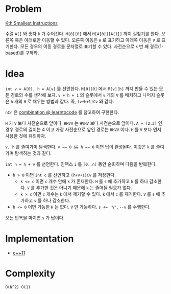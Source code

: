 # Problem

[Kth Smallest Instructions](https://leetcode.com/problems/kth-smallest-instructions/)

수열 `A[]` 와 숫자 `k` 가 주어진다. `M[0][0]` 에서 `M[A[0]][A[1]]`
까지 길찾기를 한다. 오른쪽 혹은 아래로만 이동할 수 있다. 오른쪽 이동은
`H` 로 표기하고 아래쪽 이동은 `V` 로 표기한다. 모든 경우의 이동 경로를
문자열로 표기할 수 있다. 사전순으로 `k` 번 째 경로(1-based)를 구하라.

# Idea

`int v = A[0], h = A[v]` 를 선언한다. `M[0][0]` 에서 `M[v][h]` 까지
만들 수 있는 모든 경로의 수를 생각해 보자. `v + h + 1` 의 슬롯에서 `v`
개의 `V` 를 배치하고 나머지 슬롯은 `h` 개의 `H` 로 채우는 방법과 같다.
즉, `(v+h+1)Cv` 와 같다.

`nCr` 은 [combination @
learntocode](/doc/dynamic_binomial_coefficient.md) 를 참고하여
구현한다.

`H` 가 `V` 보다 사전순으로 앞이다. `HHVV` 는 `HVHV` 보다 사전순으로
앞이다. `A = [2,2]` 인 경우 경로의 길이는 4 이고 가장 사전순으로 앞인
경로는 `HHVV` 이다. `H` 를 `V` 보다 먼저 사용한 것에 유의하자.

`v, h` 를 줄여가며 탐색한다. `v == 0 && h == 0` 이면 답이 완성된다.
이것은 `k` 를 줄여가며 탐색하는 것과 같다.

`int n = h + v` 를 선언한다. 인덱스 `i` 를 `[0..n)` 동안 순회하며
다음을 반복한다.

* `h > 0` 이면 `int c` 를 선언하고 `(h+v+1)Cv` 를 저장한다.
  * `k <= c` 이면 `c` 개수 안에 `k` 가 존재한다. `H` 를 `s` 에
    추가하고 `h` 를 하나 감소한다. `V` 를 추가한 것은 아니기 때문에 `k`
    는 줄어들 필요가 없다.
  * `k > c` 이면 `c` 개수는 `k` 에서 제거할 수 있다. `k` 에서 `c` 를
    제거한다. `V` 를 `s` 에 추가하고 `v` 를 하나 감소한다.
* `h <= 0` 이면 가능한 `H` 는 없다. `V` 만 가능하다. `s += 'V'`, `--v`
  를 수행한다.

모든 반복을 마치면 `s` 가 답이다.

# Implementation

* [c++11](a.cpp)

# Complexity

```
O(N^2) O(1)
```
